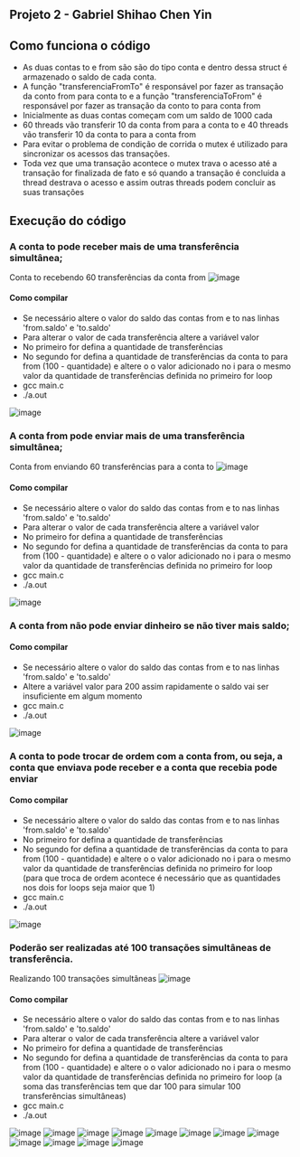 ## Projeto 2 - Gabriel Shihao Chen Yin
## Como funciona o código
- As duas contas to e from são são do tipo conta e dentro dessa struct é armazenado o saldo de cada conta.
- A função "transferenciaFromTo" é responsável por fazer as transação da conto from para conta to e a função "transferenciaToFrom" é responsável por fazer as transação da conto to para conta from
- Inicialmente as duas contas começam com um saldo de 1000 cada
- 60 threads vão transferir 10 da conta from para a conta to e 40 threads vão transferir 10 da conta to para a conta from
- Para evitar o problema de condição de corrida o mutex é utilizado para sincronizar os acessos das transações.
- Toda vez que uma transação acontece o mutex trava o acesso até a transação for finalizada de fato e só quando a transação é concluida a thread destrava o acesso e assim outras threads podem concluir as suas transações
## Execução do código
### A conta to pode receber mais de uma transferência simultânea;
Conta to recebendo 60 transferências da conta from
![image](https://github.com/gabrielyin/so-aws/assets/70323043/633c3430-b380-426e-9cc2-b76ea2c52a34)
#### Como compilar
- Se necessário altere o valor do saldo das contas from e to nas linhas 'from.saldo' e 'to.saldo'
- Para alterar o valor de cada transferência altere a variável valor
- No primeiro for defina a quantidade de transferências
- No segundo for defina a quantidade de transferências da conta to para from (100 - quantidade) e altere o o valor adicionado no i para o mesmo valor da quantidade de transferências definida no primeiro for loop
- gcc main.c
- ./a.out
  
![image](https://github.com/gabrielyin/so-aws/assets/70323043/b58743c5-7e52-48be-870e-985967287fa2)

### A conta from pode enviar mais de uma transferência simultânea;
Conta from enviando 60 transferências para a conta to
![image](https://github.com/gabrielyin/so-aws/assets/70323043/633c3430-b380-426e-9cc2-b76ea2c52a34)
#### Como compilar
- Se necessário altere o valor do saldo das contas from e to nas linhas 'from.saldo' e 'to.saldo'
- Para alterar o valor de cada transferência altere a variável valor
- No primeiro for defina a quantidade de transferências
- No segundo for defina a quantidade de transferências da conta to para from (100 - quantidade) e altere o o valor adicionado no i para o mesmo valor da quantidade de transferências definida no primeiro for loop
- gcc main.c
- ./a.out
  
![image](https://github.com/gabrielyin/so-aws/assets/70323043/b58743c5-7e52-48be-870e-985967287fa2)

### A conta from não pode enviar dinheiro se não tiver mais saldo;
#### Como compilar
- Se necessário altere o valor do saldo das contas from e to nas linhas 'from.saldo' e 'to.saldo'
- Altere a variável valor para 200 assim rapidamente o saldo vai ser insuficiente em algum momento
- gcc main.c
- ./a.out
  
![image](https://github.com/gabrielyin/so-aws/assets/70323043/c3754b89-8219-4edc-b934-bb17de1105c4)

### A conta to pode trocar de ordem com a conta from, ou seja, a conta que enviava pode receber e a conta que recebia pode enviar
#### Como compilar
- Se necessário altere o valor do saldo das contas from e to nas linhas 'from.saldo' e 'to.saldo'
- No primeiro for defina a quantidade de transferências
- No segundo for defina a quantidade de transferências da conta to para from (100 - quantidade) e altere o o valor adicionado no i para o mesmo valor da quantidade de transferências definida no primeiro for loop (para que troca de ordem acontece é necessário que as quantidades nos dois for loops seja maior que 1)
- gcc main.c
- ./a.out
  
![image](https://github.com/gabrielyin/so-aws/assets/70323043/da024a74-1863-424b-9066-55e96d5a7e07)

### Poderão ser realizadas até 100 transações simultâneas de transferência.
Realizando 100 transações simultâneas
![image](https://github.com/gabrielyin/so-aws/assets/70323043/c099c04c-9ab0-44dd-80fb-3431d2c50eaf)
#### Como compilar
- Se necessário altere o valor do saldo das contas from e to nas linhas 'from.saldo' e 'to.saldo'
- Para alterar o valor de cada transferência altere a variável valor
- No primeiro for defina a quantidade de transferências
- No segundo for defina a quantidade de transferências da conta to para from (100 - quantidade) e altere o o valor adicionado no i para o mesmo valor da quantidade de transferências definida no primeiro for loop (a soma das transferências tem que dar 100 para simular 100 transferências simultâneas)
- gcc main.c
- ./a.out


![image](https://github.com/gabrielyin/so-aws/assets/70323043/7d714dde-b87f-497d-9c19-e46fd35c5574)
![image](https://github.com/gabrielyin/so-aws/assets/70323043/29774d79-dcad-4e5f-addf-f05d047da957)
![image](https://github.com/gabrielyin/so-aws/assets/70323043/b7564a28-ef3b-4b28-a3fc-3db05abeb295)
![image](https://github.com/gabrielyin/so-aws/assets/70323043/bb8a0823-fbd2-4356-addb-44c2cdf8ff54)
![image](https://github.com/gabrielyin/so-aws/assets/70323043/b79042b1-f716-411a-ac2e-9405790b3056)
![image](https://github.com/gabrielyin/so-aws/assets/70323043/d72aad12-eefa-4944-baa2-b5ac7d4b999d)
![image](https://github.com/gabrielyin/so-aws/assets/70323043/827763d9-fd5e-4764-9eda-db5ca8977438)
![image](https://github.com/gabrielyin/so-aws/assets/70323043/faa331e9-8e31-446e-b699-b558178f150a)
![image](https://github.com/gabrielyin/so-aws/assets/70323043/5bd22d4c-b838-4bb7-874a-2e47ccf9109a)
![image](https://github.com/gabrielyin/so-aws/assets/70323043/4bd8a825-c708-4495-9769-8ba1bc0496e5)
![image](https://github.com/gabrielyin/so-aws/assets/70323043/60ffa1d5-6dda-44dd-ae42-c995fa2fd3c1)
![image](https://github.com/gabrielyin/so-aws/assets/70323043/1aae221e-da87-43aa-8953-d09190658bd3)











